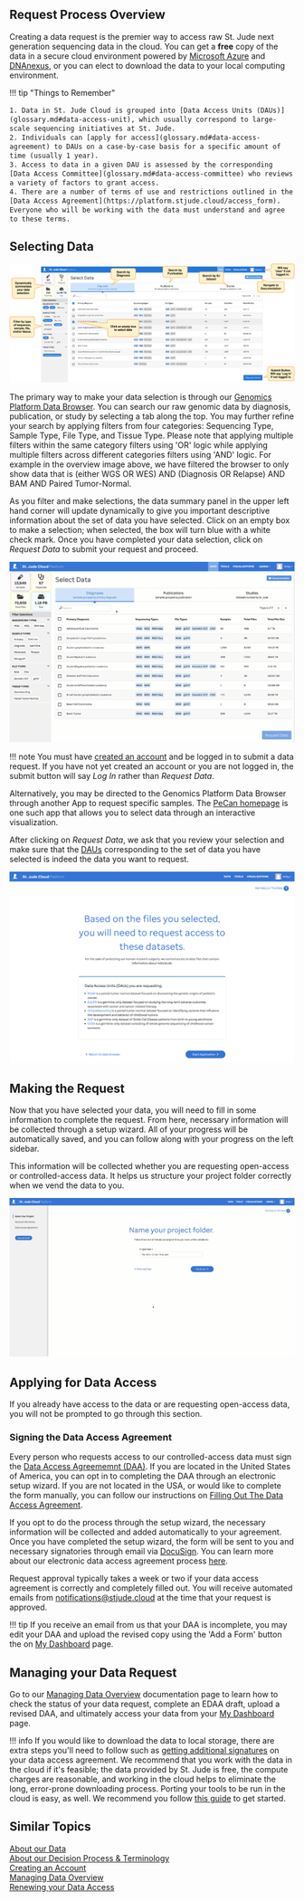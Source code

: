 ## Request Process Overview

Creating a data request is the premier way to access raw St. Jude next 
generation sequencing data in the cloud. You can get a **free** copy of 
the data in a secure cloud environment powered by [Microsoft Azure](https://azure.microsoft.com/en-us/) and 
[DNAnexus](https://www.dnanexus.com/), or you can elect to download the data to your local computing 
environment.

!!! tip "Things to Remember"

    1. Data in St. Jude Cloud is grouped into [Data Access Units (DAUs)](glossary.md#data-access-unit), which usually correspond to large-scale sequencing initiatives at St. Jude. 
    2. Individuals can [apply for access](glossary.md#data-access-agreement) to DAUs on a case-by-case basis for a specific amount of time (usually 1 year).
    3. Access to data in a given DAU is assessed by the corresponding [Data Access Committee](glossary.md#data-access-committee) who reviews a variety of factors to grant access.
    4. There are a number of terms of use and restrictions outlined in the [Data Access Agreement](https://platform.stjude.cloud/access_form). Everyone who will be working with the data must understand and agree to these terms.



## Selecting Data

![](../../../images/guides/genomics-platform/requesting-data/data-browser-overview.png)

The primary way to make your data selection is through our [Genomics Platform Data Browser](https://platform.stjude.cloud/requests/diseases). You can search our raw genomic data by diagnosis, publication, or study by selecting a tab along the top. You may further refine your search by applying filters from four categories: Sequencing Type, Sample Type, File Type, and Tissue Type. Please note that applying multiple filters within the same category filters using 'OR' logic while applying multiple filters across different categories filters using 'AND' logic. For example in the overview image above, we have filtered the browser to only show data that is (either WGS OR WES) AND (Diagnosis OR Relapse) AND BAM AND Paired Tumor-Normal.
 
As you filter and make selections, the data summary panel in the upper left hand corner will update dynamically to give you important descriptive information about the set of data you have selected. Click on an empty box to make a selection; when selected, the box will turn blue with a white check mark. Once you have completed your data selection, click on *Request Data* to submit your request and proceed. 

![](../../../images/guides/genomics-platform/requesting-data/request-data-select-data.gif)

!!! note
    You must have [created an account](create-an-account.md) and be logged in to submit a data request. If you have not yet created an account or you are not logged in, the submit button will say *Log In* rather than *Request Data*.

Alternatively, you may be directed to the Genomics Platform Data Browser through another App to request specific samples. The [PeCan homepage](../../PeCan/pecan.md#requesting-raw-genomics-through-pecan) is one such app that allows you to select data through an interactive visualization.

After clicking on *Request Data*, we ask that you review your selection and make sure that the [DAUs](glossary.md#data-access-unit) corresponding to the set of data you have selected is indeed the data you want to request. 

![](../../../images/guides/genomics-platform/requesting-data/request-data-select-DAUs.png)



## Making the Request

Now that you have selected your data, you will need to fill in some information to complete the request. From here, necessary information will be collected through a setup wizard. All of your progress will be automatically saved, and you can follow along with your progress on the left sidebar. 

This information will be collected whether you are requesting open-access or controlled-access data. It helps us structure your project folder correctly when we vend the data to you. 

![](../../../images/guides/genomics-platform/requesting-data/request-data-setup-wizard1.gif)


## Applying for Data Access
If you already have access to the data or are requesting open-access data, you will not be prompted to go through this section.

### Signing the Data Access Agreement

Every person who requests access to our controlled-access data must sign the [Data Access Agreememnt (DAA)](glossary.md#data-access-agreement). If you are located in the United States of America, you can opt in to completing the DAA through an electronic setup wizard. If you are not located in the USA, or would like to complete the form manually, you can follow our instructions on [Filling Out The Data Access Agreement](how-to-fill-out-DAA.md).


If you opt to do the process through the setup wizard, the necessary information will be collected and added automatically to your agreement. Once you have completed the setup wizard, the form will be sent to you and necessary signatories through email via [DocuSign](https://www.docusign.com). You can learn more about our electronic data access agreement process [here](how-to-fill-out-DAA.md#the-electronic-data-access-agreement-process). 

Request approval typically takes a week or two if your data access agreement is correctly and completely filled out. You will receive automated emails from notifications@stjude.cloud at the time that your request is approved.

!!! tip 
    If you receive an email from us that your DAA is incomplete, you may edit your DAA and upload the revised copy using the 'Add a Form' button the on [My Dashboard](../managing-data/working-with-our-data.md#managing-your-data-requests) page. 

## Managing your Data Request
Go to our [Managing Data Overview](../managing-data/working-with-our-data.md) documentation page to learn how to check the status of your data request, complete an EDAA draft, upload a revised DAA, and ultimately access your data from your [My Dashboard](https://platform.stjude.cloud/requests/manage) page.


!!! info
    If you would like to download the data to local storage, there are
    extra steps you'll need to follow such as [getting additional signatures](how-to-fill-out-DAA.md#data-download-permission)
    on your data access agreement. We recommend that you work with the data
    in the cloud if it's feasible; the data provided by St. Jude is free, the compute charges are reasonable, and working in the cloud helps to eliminate the long, error-prone downloading process. Porting your tools to be run in the cloud is easy, as well. We recommend you follow [this guide](../analyzing-data/creating-a-cloud-app.md) to get started.

## Similar Topics

[About our Data](about-our-data.md)  
[About our Decision Process & Terminology](glossary.md)    
[Creating an Account](create-an-account.md)   
[Managing Data Overview](../managing-data/working-with-our-data.md)  
[Renewing your Data Access](../managing-data/how-to-fill-out-Extension.md)    